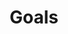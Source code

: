---
id: goals
sidebar_position: 1
sidebar_label: Goals
title: Goals
hide_table_of_contents: true
draft: false 
---